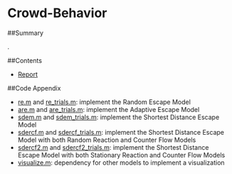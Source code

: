 # Crowd-Behavior

##Summary

.

##Contents

- [Report](https://github.com/geoffstevens8/Crowd-Behavior/blob/master/Report.pdf)

##Code Appendix

- [re.m](https://github.com/geoffstevens8/Crowd-Behavior/blob/master/re.m) and [re_trials.m](https://github.com/geoffstevens8/Crowd-Behavior/blob/master/re_trials.m): implement the Random Escape Model
- [are.m](https://github.com/geoffstevens8/Crowd-Behavior/blob/master/are.m) and [are_trials.m](https://github.com/geoffstevens8/Crowd-Behavior/blob/master/are_trials.m): implement the Adaptive Escape Model
- [sdem.m](https://github.com/geoffstevens8/Crowd-Behavior/blob/master/sdem.m) and [sdem_trials.m](https://github.com/geoffstevens8/Crowd-Behavior/blob/master/sdem_trials.m): implement the Shortest Distance Escape Model
- [sdercf.m](https://github.com/geoffstevens8/Crowd-Behavior/blob/master/sdercf.m) and [sdercf_trials.m](https://github.com/geoffstevens8/Crowd-Behavior/blob/master/sdercf_trials.m): implement the Shortest Distance Escape Model with both Random Reaction and Counter Flow Models
- [sdercf2.m](https://github.com/geoffstevens8/Crowd-Behavior/blob/master/sdercf2.m) and [sdercf2_trials.m](https://github.com/geoffstevens8/Crowd-Behavior/blob/master/sdercf2_trials.m): implement the Shortest Distance Escape Model with both Stationary Reaction and Counter Flow Models
- [visualize.m](https://github.com/geoffstevens8/Crowd-Behavior/blob/master/visualize.m): dependency for other models to implement a visualization
